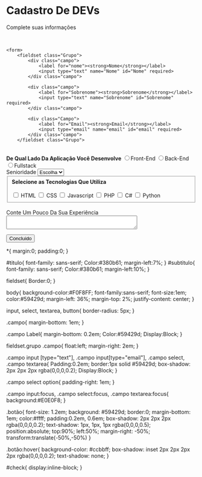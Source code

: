 <!DOCTYPE html>
<html lang="en">
<head>
    <meta charset="UTF-8">
    <meta name="viewport" content="width=device-width, initial-scale=1.0">
    <link rel="stylesheet" type="text/css" href="index.css" media="Screen">
    <title>Cadastro</title>
</head>
<script type="text/javascript" src="index.js"></script>
<body>
    <div class="campo">
        <h1 id="titulo">Cadastro De DEVs</h1>
        <p id="subtitulo">Complete suas informações</p>
        <br>
    </div class="campo">

    <form>
        <fieldset class="Grupo">
            <div class="campo">
                <label for="nome"><strong>Nome</strong></label>
                <input type="text" name="Nome" id="Nome" required>
            </div class="campo">

            <div class="campo">
                <label for="Sobrenome"><strong>Sobrenome</strong></label>
                <input type="text" name="Sobrenome" id="Sobrenome" required>
            </div class="campo">

            <div class="Campo">
                <label for="Email"><strong>Email</strong></label>
                <input type="email" name="email" id="email" required>
            </div class="campo">
        </fieldset class="Grupo">
<br>
    <div class="Campo">
        <label><strong>De Qual Lado Da Aplicação Você Desenvolve</strong></label>
        <label>
            <input type="radio" name="devweb" value="Front-End">Front-End
        </label>
        <label>
            <input type="radio" name="devweb" value="Back-End">Back-End
        </label>
        <label>
            <input type="radio" name="devweb" value="Fullstack">Fullstack
        </label>
    </div class="campo">
    
<div class="Campo">
    <label for="senioridade">Senioridade</label>
    <select id="senioridade">
        <option selected disabled value="">Escolha</option>
        <option>Junior</option>
        <option>Pleno</option>
        <option>Sênior</option>
    </select>
</div class="campo">

<fieldset class="Grupo">
    <div id="check">
        <label><strong>Selecione as Tecnologias Que Utiliza</strong></label><br><br>
        <input type="checkbox" name="tecnologia1" id="tecnologia1" value="HTML">
        <label for="tecnologia1">HTML</label>
        <input type="checkbox" name="tecnologia2" id="tecnologia2" value="CSS">
        <label for="tecnologia2">CSS</label>
        <input type="checkbox" name="tecnologia3" id="tecnologia3" value="Javascript">
        <label for="tecnologia3">Javascript</label>
        <input type="checkbox" name="tecnologia4" id="tecnologia4" value="PHP">
        <label for="tecnologia4">PHP</label>
        <input type="checkbox" name="tecnologia5" id="tecnologia5" value="C#">
        <label for="tecnologia5">C#</label>
        <input type="checkbox" name="tecnologia6" id="tecnologia6" value="Python">
        <label for="tecnologia6">Python</label>
    </div class="campo">
</fieldset class="Grupo">
</form>

<div class="campo">
    <br>
    <label><strong></strong>Conte Um Pouco Da Sua Experiência</strong></label>
    <textarea row="6" style="width:26em" id="experiência" name="Experiência"></textarea>
</div class="campo">

<button class="Botão" type="submit">Concluido</button>

</body>
</html>

*{
    margin:0;
    padding:0;
}

#titulo{
    font-family: sans-serif;
    Color:#380b61;
    margin-left:7%;
}
#subtitulo{
    font-family: sans-serif;
    Color:#380b61;
    margin-left:10%;
}

fieldset{
    Border:0;
}

body{
    background-color:#F0F8FF;
    font-family:sans-serif;
    font-size:1em;
    color:#59429d;
    margin-left: 36%;
    margin-top: 2%;
    justify-content: center;
}

input, select, textarea, button{
    border-radius: 5px;
}

.campo{
    margin-bottom: 1em;
}

.campo Label{
    margin-bottom: 0.2em;
    Color:#59429d;
    Display:Block;
}

fieldset.grupo .campo{
    float:left;
    margin-right: 2em;
}

.campo input [type="text"], .campo input[type="email"], .campo select, .campo textarea{
    Padding:0.2em;
    border:1px solid #59429d;
    box-shadow: 2px 2px 2px rgba(0,0,0,0.2);
    Display:Block;
}

.campo select option{
    padding-right: 1em;
}

.campo input:focus, .campo select:focus, .campo textarea:focus{
    background:#E0E0F8;
}

.botão{
    font-size: 1.2em;
    background: #59429d;
    border:0;
    margin-bottom: 1em;
    color:#ffff;
    padding:0.2em, 0.6em;
    box-shadow: 2px 2px 2px rgba(0,0,0,0.2);
    text-shadow: 1px, 1px, 1px rgba(0,0,0,0.5);
    position:absolute;
    top:90%;
    left:50%;
    margin-right: -50%;
    transform:translate(-50%,-50%)
}

.botão:hover{
    background-color: #ccbbff;
    box-shadow: inset 2px 2px 2px 2px rgba(0,0,0,0.2);
    text-shadow: none;
}

#check{
    display:inline-block;
}
